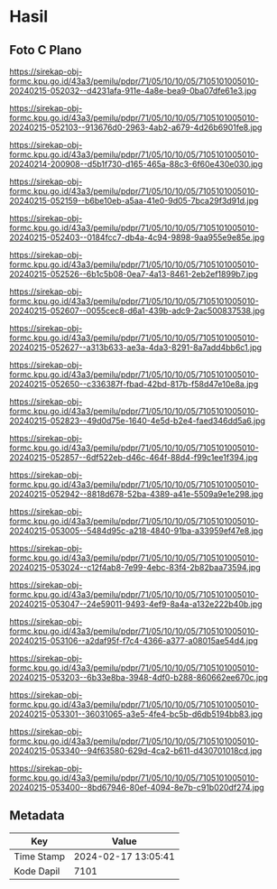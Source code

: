 # Hasil

## Foto C Plano

https://sirekap-obj-formc.kpu.go.id/43a3/pemilu/pdpr/71/05/10/10/05/7105101005010-20240215-052032--d4231afa-911e-4a8e-bea9-0ba07dfe61e3.jpg

https://sirekap-obj-formc.kpu.go.id/43a3/pemilu/pdpr/71/05/10/10/05/7105101005010-20240215-052103--913676d0-2963-4ab2-a679-4d26b6901fe8.jpg

https://sirekap-obj-formc.kpu.go.id/43a3/pemilu/pdpr/71/05/10/10/05/7105101005010-20240214-200908--d5b1f730-d165-465a-88c3-6f60e430e030.jpg

https://sirekap-obj-formc.kpu.go.id/43a3/pemilu/pdpr/71/05/10/10/05/7105101005010-20240215-052159--b6be10eb-a5aa-41e0-9d05-7bca29f3d91d.jpg

https://sirekap-obj-formc.kpu.go.id/43a3/pemilu/pdpr/71/05/10/10/05/7105101005010-20240215-052403--0184fcc7-db4a-4c94-9898-9aa955e9e85e.jpg

https://sirekap-obj-formc.kpu.go.id/43a3/pemilu/pdpr/71/05/10/10/05/7105101005010-20240215-052526--6b1c5b08-0ea7-4a13-8461-2eb2ef1899b7.jpg

https://sirekap-obj-formc.kpu.go.id/43a3/pemilu/pdpr/71/05/10/10/05/7105101005010-20240215-052607--0055cec8-d6a1-439b-adc9-2ac500837538.jpg

https://sirekap-obj-formc.kpu.go.id/43a3/pemilu/pdpr/71/05/10/10/05/7105101005010-20240215-052627--a313b633-ae3a-4da3-8291-8a7add4bb6c1.jpg

https://sirekap-obj-formc.kpu.go.id/43a3/pemilu/pdpr/71/05/10/10/05/7105101005010-20240215-052650--c336387f-fbad-42bd-817b-f58d47e10e8a.jpg

https://sirekap-obj-formc.kpu.go.id/43a3/pemilu/pdpr/71/05/10/10/05/7105101005010-20240215-052823--49d0d75e-1640-4e5d-b2e4-faed346dd5a6.jpg

https://sirekap-obj-formc.kpu.go.id/43a3/pemilu/pdpr/71/05/10/10/05/7105101005010-20240215-052857--6df522eb-d46c-464f-88d4-f99c1ee1f394.jpg

https://sirekap-obj-formc.kpu.go.id/43a3/pemilu/pdpr/71/05/10/10/05/7105101005010-20240215-052942--8818d678-52ba-4389-a41e-5509a9e1e298.jpg

https://sirekap-obj-formc.kpu.go.id/43a3/pemilu/pdpr/71/05/10/10/05/7105101005010-20240215-053005--5484d95c-a218-4840-91ba-a33959ef47e8.jpg

https://sirekap-obj-formc.kpu.go.id/43a3/pemilu/pdpr/71/05/10/10/05/7105101005010-20240215-053024--c12f4ab8-7e99-4ebc-83f4-2b82baa73594.jpg

https://sirekap-obj-formc.kpu.go.id/43a3/pemilu/pdpr/71/05/10/10/05/7105101005010-20240215-053047--24e59011-9493-4ef9-8a4a-a132e222b40b.jpg

https://sirekap-obj-formc.kpu.go.id/43a3/pemilu/pdpr/71/05/10/10/05/7105101005010-20240215-053106--a2daf95f-f7c4-4366-a377-a08015ae54d4.jpg

https://sirekap-obj-formc.kpu.go.id/43a3/pemilu/pdpr/71/05/10/10/05/7105101005010-20240215-053203--6b33e8ba-3948-4df0-b288-860662ee670c.jpg

https://sirekap-obj-formc.kpu.go.id/43a3/pemilu/pdpr/71/05/10/10/05/7105101005010-20240215-053301--36031065-a3e5-4fe4-bc5b-d6db5194bb83.jpg

https://sirekap-obj-formc.kpu.go.id/43a3/pemilu/pdpr/71/05/10/10/05/7105101005010-20240215-053340--94f63580-629d-4ca2-b611-d430701018cd.jpg

https://sirekap-obj-formc.kpu.go.id/43a3/pemilu/pdpr/71/05/10/10/05/7105101005010-20240215-053400--8bd67946-80ef-4094-8e7b-c91b020df274.jpg


## Metadata

| Key        | Value               |
| ---------- | ------------------- |
| Time Stamp | 2024-02-17 13:05:41 |
| Kode Dapil | 7101                |



